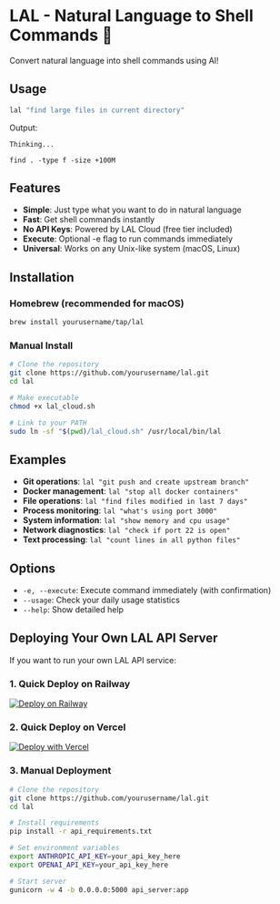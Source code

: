 # LAL - Natural Language to Shell Commands 🚀

Convert natural language into shell commands using AI!

## Usage

```bash
lal "find large files in current directory"
```

Output:
```
Thinking...

find . -type f -size +100M
```

## Features

- **Simple**: Just type what you want to do in natural language
- **Fast**: Get shell commands instantly
- **No API Keys**: Powered by LAL Cloud (free tier included)
- **Execute**: Optional -e flag to run commands immediately
- **Universal**: Works on any Unix-like system (macOS, Linux)

## Installation

### Homebrew (recommended for macOS)

```bash
brew install yourusername/tap/lal
```

### Manual Install

```bash
# Clone the repository
git clone https://github.com/yourusername/lal.git
cd lal

# Make executable
chmod +x lal_cloud.sh

# Link to your PATH
sudo ln -sf "$(pwd)/lal_cloud.sh" /usr/local/bin/lal
```

## Examples

- **Git operations**: `lal "git push and create upstream branch"`
- **Docker management**: `lal "stop all docker containers"`
- **File operations**: `lal "find files modified in last 7 days"`
- **Process monitoring**: `lal "what's using port 3000"`
- **System information**: `lal "show memory and cpu usage"`
- **Network diagnostics**: `lal "check if port 22 is open"`
- **Text processing**: `lal "count lines in all python files"`

## Options

- `-e, --execute`: Execute command immediately (with confirmation)
- `--usage`: Check your daily usage statistics
- `--help`: Show detailed help

## Deploying Your Own LAL API Server

If you want to run your own LAL API service:

### 1. Quick Deploy on Railway

[![Deploy on Railway](https://railway.app/button.svg)](https://railway.app/template/fSgafU)

### 2. Quick Deploy on Vercel

[![Deploy with Vercel](https://vercel.com/button)](https://vercel.com/new/clone?repository-url=https%3A%2F%2Fgithub.com%2Fyourusername%2Flal)

### 3. Manual Deployment

```bash
# Clone the repository
git clone https://github.com/yourusername/lal.git
cd lal

# Install requirements
pip install -r api_requirements.txt

# Set environment variables
export ANTHROPIC_API_KEY=your_api_key_here
export OPENAI_API_KEY=your_api_key_here

# Start server
gunicorn -w 4 -b 0.0.0.0:5000 api_server:app
```

